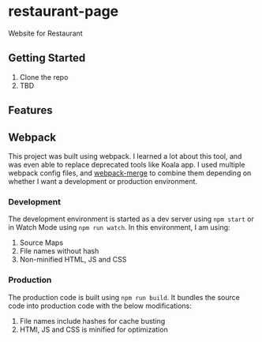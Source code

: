 # restaurant-page
Website for Restaurant

## Getting Started

<ol>
    <li>
    Clone the repo
    </li>
    <li>
    TBD
    </li>
</ol>

## Features

## Webpack

This project was built using webpack. I learned a lot about this tool, and was even able to replace deprecated tools like Koala app. I used multiple webpack config files, and [webpack-merge](https://www.npmjs.com/package/webpack-merge) to combine them depending on whether I want a development or production environment. 

### Development

The development environment is started as a dev server using `npm start` or in Watch Mode using `npm run watch`. In this environment, I am using: 

<ol>
    <li>Source Maps</li>
    <li>File names without hash</li>
    <li>Non-minified HTML, JS and CSS</li>
</ol>

### Production

The production code is built using `npm run build`. It bundles the source code into production code with the below modifications: 

<ol>
    <li>File names include hashes for cache busting</li>
    <li>HTMl, JS and CSS is minified for optimization</li>
</ol>